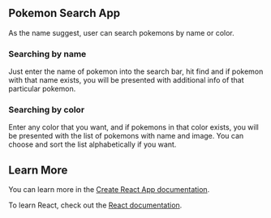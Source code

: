 ## Pokemon Search App

As the name suggest, user can search pokemons by name or color.

### Searching by name

Just enter the name of pokemon into the search bar, hit find and if pokemon with that name exists, you will be presented 
with additional info of that particular pokemon.

### Searching by color

Enter any color that you want, and if pokemons in that color exists, you will be presented with the list of pokemons with name and image. You can choose and sort the list alphabetically if you want.

## Learn More

You can learn more in the [Create React App documentation](https://facebook.github.io/create-react-app/docs/getting-started).

To learn React, check out the [React documentation](https://reactjs.org/).

